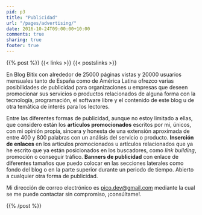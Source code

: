 ```yaml
---
pid: p3
title: "Publicidad"
url: "/pages/advertising/"
date: 2016-10-24T09:00:00+10:00
comments: true
sharing: true
footer: true
---
```


{{% post %}}
{{< links >}}
{{< postslinks >}}

En Blog Bitix con alrededor de 25000 páginas vistas y 20000 usuarios mensuales tanto de España como de América Latina ofrezco varias posibilidades de publicidad para organizaciones u empresas que deseen promocionar sus servicios o productos relacionados de alguna forma con la tecnología, programación, el software libre y el contenido de este blog u de otra temática de interés para los lectores.

Entre las diferentes formas de publicidad, aunque no estoy limitado a ellas, que considero están los **artículos promocionados** escritos por mi, únicos, con mi opinión propia, sincera y honesta de una extensión aproximada de entre 400 y 800 palabras con un análisis del servicio o producto. **Inserción de enlaces** en los artículos promocionados u artículos relacionados que ya he escrito que ya están posicionados en los buscadores, como _link building_, promoción o conseguir tráfico. **Banners de publicidad** con enlace de diferentes tamaños que puedo colocar en las secciones laterales como fondo del blog o en la parte superior durante un periodo de tiempo. Abierto a cualquier otra forma de publicidad.

Mi dirección de correo electrónico es <a href="mailto:pico.dev@gmail.com">pico.dev@gmail.com</a> mediante la cual se me puede contactar sin compromiso, ¡consúltame!.

{{% /post %}}
